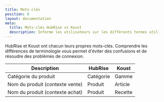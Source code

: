 ```yaml
---
title: Mots-clés
position: 6
layout: documentation
meta:
  title: Mots-clés HubRise vs Koust
  description: Informe les utilisateurs sur les différents termes utilisés par Koust vs HubRise, permettant une meilleure compréhension de cette documentation.
---
```


HubRise et Koust ont chacun leurs propres mots-clés. Comprendre les différences de terminologie vous permet d'éviter des confusions et de résoudre des problèmes de connexion.

| Description                             | HubRise             | Koust               |
| --------------------------------------- | ------------------- | ------------------- |
| Catégorie du produit                    | Catégorie           | Gamme               |
| Nom du produit (contexte vente)         | Produit             | Article             |
| Nom du produit (contexte achat)         | Produit             | Recette             |